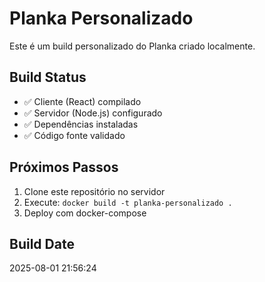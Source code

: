 # Planka Personalizado

Este é um build personalizado do Planka criado localmente.

## Build Status
- ✅ Cliente (React) compilado
- ✅ Servidor (Node.js) configurado  
- ✅ Dependências instaladas
- ✅ Código fonte validado

## Próximos Passos
1. Clone este repositório no servidor
2. Execute: `docker build -t planka-personalizado .`
3. Deploy com docker-compose

## Build Date
2025-08-01 21:56:24
